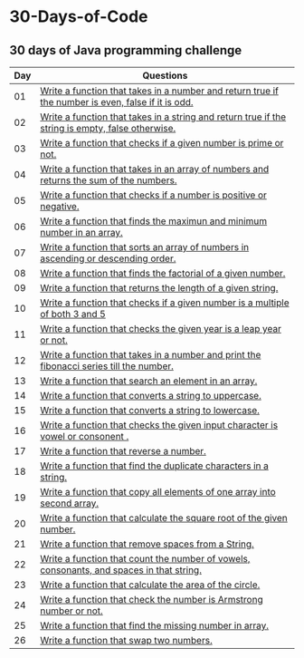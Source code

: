 # 30-Days-of-Code

## 30 days of Java programming challenge

| Day | Questions                                                  |
|------|---------------------------------------------------------|
| 01 |  [ Write a function that takes in a number and return true if the number is even, false if it is odd. ](./First.java)|
| 02 |  [ Write a function that takes in a string and return true if the string is empty, false otherwise. ](./Second.java)|
| 03 |  [ Write a function that checks if a given number is prime or not. ](./Third.java)|
| 04 |  [ Write a function that takes in an array of numbers and returns the sum of the numbers. ](./Four.java)|
| 05 |  [ Write a function that checks if a number is positive or negative. ](./Five.java)|
| 06 |  [ Write a function that finds the maximun and minimum number in an array. ](./Six.java)|
| 07 |  [ Write a function that sorts an array of numbers in ascending or descending order. ](./Seven.java)|
| 08 |  [ Write a function that finds the factorial of a given number. ](./Eight.java)|
| 09 |  [ Write a function that returns the length of a given string. ](./Nine.java)|
| 10 |  [ Write a function that checks if a given number is a multiple of both 3 and 5 ](./Ten.java)|
| 11 |  [ Write a function that checks the given year is a leap year or not. ](./Eleven.java)|
| 12 |  [ Write a function that takes in a number and print the fibonacci series till the number. ](./Twelve.java)|
| 13 |  [ Write a function that search an element in an array. ](./Thirteen.java)|
| 14 |  [ Write a function that converts a string to uppercase. ](./DayFourteen.java)|
| 15 |  [ Write a function that converts a string to lowercase. ](./DayFifteen.java)|
| 16 |  [ Write a function that checks the given input character is vowel or consonent . ](./DaySixteen.java)|
| 17 |  [ Write a function that reverse a number. ](./DaySeventeen.java)|
| 18 |  [ Write a function that find the duplicate characters in a string. ](./DayEighteen.java)|
| 19 |  [ Write a function that copy all elements of one array into second array. ](./DayNineteen.java)|
| 20 |  [ Write a function that calculate the square root of the given number. ](./DayTwenty.java)|
| 21 |  [ Write a function that remove spaces from a String. ](./DayTwentyOne.java)|
| 22 |  [ Write a function that count the number of vowels, consonants, and spaces in that string. ](./DayTwentyTwo.java)|
| 23 |  [ Write a function that calculate the area of the circle. ](./DayTwentyThree.java)|
| 24 |  [ Write a function that check the number is Armstrong number or not. ](./DayTwentyFour.java)|
| 25 |  [ Write a function that find the missing number in array. ](./DayTwentyFive.java)|
| 26 |  [ Write a function that swap two numbers. ](./DayTwentySix.java)|
